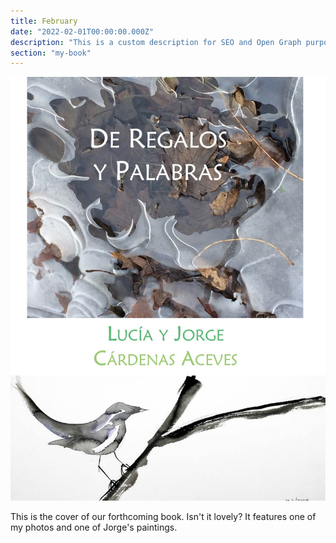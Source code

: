 ```yaml
---
title: February
date: "2022-02-01T00:00:00.000Z"
description: "This is a custom description for SEO and Open Graph purposes, rather than the default generated excerpt. Simply add a description field to the frontmatter."
section: "my-book"
---
```


![Cover](../images/feb22.jpg)

This is the cover of our forthcoming book. Isn't it lovely? It features one of my photos and one of Jorge's paintings.
